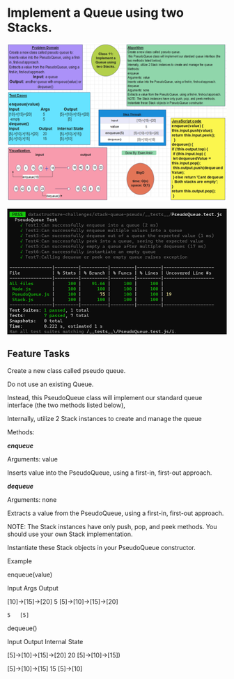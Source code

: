 # Implement a Queue using two Stacks.


![img](./assets/PseudoQueue.PNG)




![img](./assets/testsScreenShots.PNG)




## Feature Tasks

Create a new class called pseudo queue.

Do not use an existing Queue.

Instead, this PseudoQueue class will implement our standard queue interface (the two methods listed below),

Internally, utilize 2 Stack instances to create and manage the queue

Methods:

***enqueue***

Arguments: value

Inserts value into the PseudoQueue, using a first-in, first-out approach.

***dequeue***

Arguments: none

Extracts a value from the PseudoQueue, using a first-in, first-out approach.

NOTE: The Stack instances have only push, pop, and peek methods. You should use your own Stack implementation.

Instantiate these Stack objects in your PseudoQueue constructor.


Example

enqueue(value)

Input	Args	Output

[10]->[15]->[20]	5	[5]->[10]->[15]->[20]

 	5	[5]

dequeue()

Input	Output	Internal State

[5]->[10]->[15]->[20]	20	[5]->[10]->[15])

[5]->[10]->[15]	15	[5]->[10]


